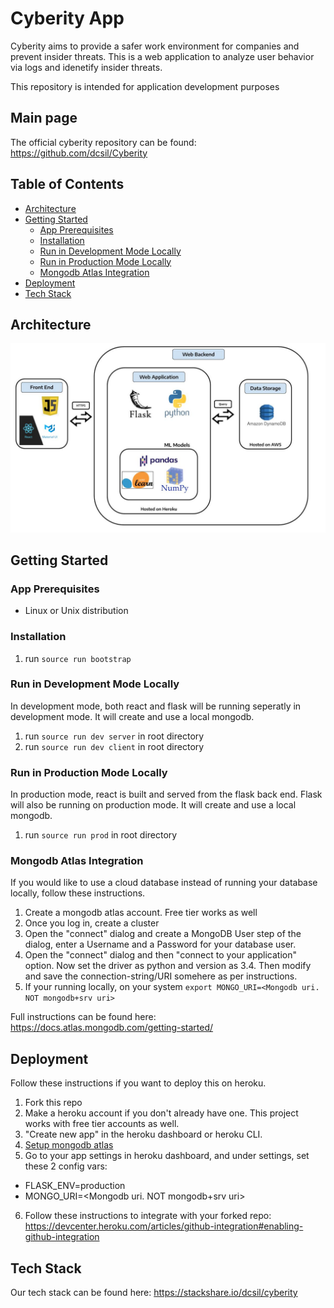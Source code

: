 # Cyberity App

Cyberity aims to provide a safer work environment for companies and prevent insider threats. This is a web application to analyze user behavior via logs and idenetify insider threats.

This repository is intended for application development purposes

## Main page

The official cyberity repository can be found: https://github.com/dcsil/Cyberity

Table of Contents
---
- [Architecture](#architecture)
- [Getting Started](#getting-started)
  - [App Prerequisites](#app-prerequisites)
  - [Installation](#installation)
  - [Run in Development Mode Locally](#run-in-development-mode-locally)
  - [Run in Production Mode Locally](#run-in-production-mode-locally)
  - [Mongodb Atlas Integration](#mongodb-atlas-integration)
- [Deployment](#deployment)
- [Tech Stack](#tech-stack)

## Architecture

![Architecture](./CyberityArchitecture.jpg)

## Getting Started

### App Prerequisites

* Linux or Unix distribution

### Installation

1. run `source run bootstrap`

### Run in Development Mode Locally
In development mode, both react and flask will be running seperatly in development mode.
It will create and use a local mongodb.

1. run `source run dev server` in root directory
2. run `source run dev client` in root directory

### Run in Production Mode Locally
In production mode, react is built and served from the flask back end. Flask will also be running on production mode.
It will create and use a local mongodb.

1. run `source run prod` in root directory

### Mongodb Atlas Integration
If you would like to use a cloud database instead of running your database locally, follow these instructions.
1. Create a mongodb atlas account. Free tier works as well
2. Once you log in, create a cluster
3. Open the "connect" dialog and create a MongoDB User step of the dialog, enter a Username and a Password for your database user. 
5. Open the "connect" dialog and then "connect to your application" option. Now set the driver as python and version as 3.4. Then modify and save the connection-string/URI somehere as per instructions.
6. If your running locally, on your system `export MONGO_URI=<Mongodb uri. NOT mongodb+srv uri>`

Full instructions can be found here: https://docs.atlas.mongodb.com/getting-started/
## Deployment

Follow these instructions if you want to deploy this on heroku.

1. Fork this repo
2. Make a heroku account if you don't already have one. This project works with free tier accounts as well.
3. "Create new app" in the heroku dashboard or heroku CLI.
4. [Setup mongodb atlas](#mongodb-atlas-integration)
5. Go to your app settings in heroku dashboard, and under settings, set these 2 config vars:
  * FLASK_ENV=production
  * MONGO_URI=<Mongodb uri. NOT mongodb+srv uri>
6. Follow these instructions to integrate with your forked repo: https://devcenter.heroku.com/articles/github-integration#enabling-github-integration

## Tech Stack

Our tech stack can be found here: https://stackshare.io/dcsil/cyberity

